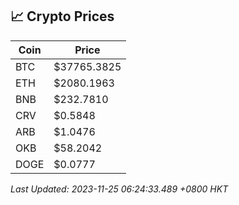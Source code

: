 ## 📈 Crypto Prices

| Coin | Price |
| ---- | ----- |
| BTC | $37765.3825 |
| ETH | $2080.1963 |
| BNB | $232.7810 |
| CRV | $0.5848 |
| ARB | $1.0476 |
| OKB | $58.2042 |
| DOGE | $0.0777 |

_Last Updated: 2023-11-25 06:24:33.489 +0800 HKT_